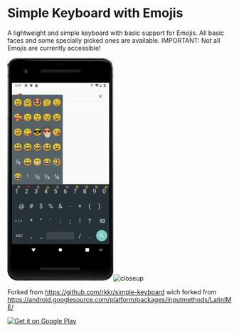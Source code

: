 # Simple Keyboard with Emojis

A lightweight and simple keyboard with basic support for Emojis. All basic faces and some specially picked ones are available. IMPORTANT: Not all Emojis are currently accessible!

<img src="images/screenshot-1.png"
alt="emojis"
height="500"/><img src="images/screenshot-0.png"
      alt="closeup"
      width="500"/>


Forked from https://github.com/rkkr/simple-keyboard wich forked from https://android.googlesource.com/platform/packages/inputmethods/LatinIME/




[<img src="https://play.google.com/intl/en_us/badges/images/generic/en-play-badge.png"
      alt="Get it on Google Play"
      height="80">](https://play.google.com/store/apps/details?id=yellowtech.simplekeyboardwithemojis.inputmethod)
